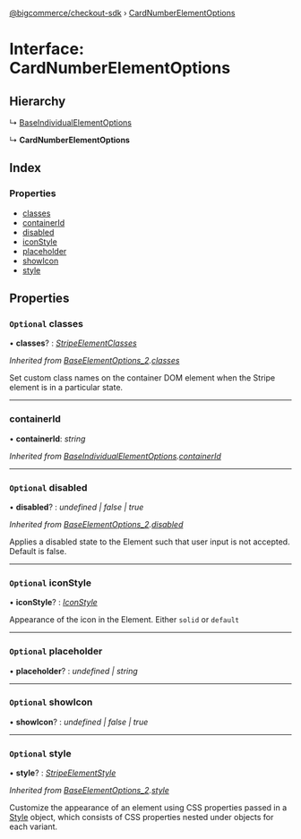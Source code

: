 [@bigcommerce/checkout-sdk](../README.md) › [CardNumberElementOptions](cardnumberelementoptions.md)

# Interface: CardNumberElementOptions

## Hierarchy

  ↳ [BaseIndividualElementOptions](baseindividualelementoptions.md)

  ↳ **CardNumberElementOptions**

## Index

### Properties

* [classes](cardnumberelementoptions.md#optional-classes)
* [containerId](cardnumberelementoptions.md#containerid)
* [disabled](cardnumberelementoptions.md#optional-disabled)
* [iconStyle](cardnumberelementoptions.md#optional-iconstyle)
* [placeholder](cardnumberelementoptions.md#optional-placeholder)
* [showIcon](cardnumberelementoptions.md#optional-showicon)
* [style](cardnumberelementoptions.md#optional-style)

## Properties

### `Optional` classes

• **classes**? : *[StripeElementClasses](stripeelementclasses.md)*

*Inherited from [BaseElementOptions_2](baseelementoptions_2.md).[classes](baseelementoptions_2.md#optional-classes)*

Set custom class names on the container DOM element when the Stripe element is in a particular state.

___

###  containerId

• **containerId**: *string*

*Inherited from [BaseIndividualElementOptions](baseindividualelementoptions.md).[containerId](baseindividualelementoptions.md#containerid)*

___

### `Optional` disabled

• **disabled**? : *undefined | false | true*

*Inherited from [BaseElementOptions_2](baseelementoptions_2.md).[disabled](baseelementoptions_2.md#optional-disabled)*

Applies a disabled state to the Element such that user input is not accepted. Default is false.

___

### `Optional` iconStyle

• **iconStyle**? : *[IconStyle](../enums/iconstyle.md)*

Appearance of the icon in the Element. Either `solid` or `default`

___

### `Optional` placeholder

• **placeholder**? : *undefined | string*

___

### `Optional` showIcon

• **showIcon**? : *undefined | false | true*

___

### `Optional` style

• **style**? : *[StripeElementStyle](stripeelementstyle.md)*

*Inherited from [BaseElementOptions_2](baseelementoptions_2.md).[style](baseelementoptions_2.md#optional-style)*

Customize the appearance of an element using CSS properties passed in a [Style](https://stripe.com/docs/js/appendix/style) object,
which consists of CSS properties nested under objects for each variant.
